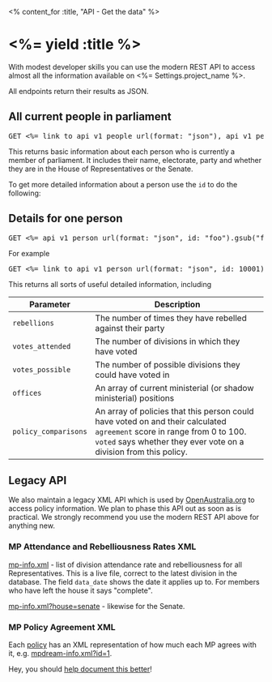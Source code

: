 <% content_for :title, "API - Get the data" %>

# <%= yield :title %>

With modest developer skills you can use the modern REST API to access almost all the information available
on <%= Settings.project_name %>.

All endpoints return their results as JSON.

## All current people in parliament

<pre>GET <%= link_to api_v1_people_url(format: "json"), api_v1_people_url(format: "json") %></pre>

This returns basic information about each person who is currently a member of parliament. It
includes their name, electorate, party and whether they are in the House of Representatives or the
Senate.

To get more detailed information about a person use the `id` to do the following:

## Details for one person

<pre>GET <%= api_v1_person_url(format: "json", id: "foo").gsub("foo", "[id]") %></pre>

For example

<pre>GET <%= link_to api_v1_person_url(format: "json", id: 10001), api_v1_person_url(format: "json", id: 10001) %></pre>

This returns all sorts of useful detailed information, including

<table class="table">
  <thead>
    <tr>
      <th>Parameter</th>
      <th>Description</th>
    </tr>
  </thead>
  <tbody>
    <tr>
      <td><code>rebellions</code></td>
      <td>The number of times they have rebelled against their party</td>
    </tr>
    <tr>
      <td><code>votes_attended</code></td>
      <td>The number of divisions in which they have voted</td>
    </tr>
    <tr>
      <td><code>votes_possible</code></td>
      <td>The number of possible divisions they could have voted in</td>
    </tr>
    <tr>
      <td><code>offices</code></td>
      <td>An array of current ministerial (or shadow ministerial) positions</td>
    </tr>
    <tr>
      <td><code>policy_comparisons</code></td>
      <td>An array of policies that this person could have voted on and their calculated <code>agreement</code>
      score in range from 0 to 100. <code>voted</code> says whether they ever vote on a division from this policy.</td>
    </tr>
  </tbody>
</table>

## Legacy API

We also maintain a legacy XML API which is used by [OpenAustralia.org](http://www.openaustralia.org) to
access policy information. We plan to phase this API out as soon as is practical. We strongly recommend
you use the modern REST API above for anything new.

### MP Attendance and Rebelliousness Rates XML

[mp-info.xml](<%= mp_info_feed_path(format: :xml) %>) - list of division
attendance rate and rebelliousness for all Representatives. This is a live
file, correct to the latest division in the database. The field `data_date`
shows the date it applies up to. For members who have left the house it says
"complete".

[mp-info.xml?house=senate](<%= mp_info_feed_path(format: :xml, house: :senate) %>) -
likewise for the Senate.

### MP Policy Agreement XML

Each [policy](<%= policies_path %>) has an XML representation of how much
each MP agrees with it, e.g. [mpdream-info.xml?id=1](<%= mpdream_info_feed_path(id: 1, format: :xml) %>).

Hey, you should [help document this better](https://github.com/openaustralia/publicwhip/blob/test/app/views/help/data.md)!
